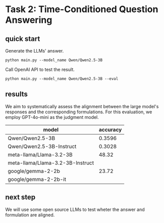 # Task 2: Time-Conditioned Question Answering


## quick start


Generate the LLMs' answer.
```
python main.py --model_name Qwen/Qwen2.5-3B
```

Call OpenAI API to test the result.
```
python main.py --model_name Qwen/Qwen2.5-3B --eval 
```

## results

We aim to systematically assess the alignment between the large model's responses and the corresponding formulations. For this evaluation, we employ GPT-4o-mini as the judgment model.

|model|accuracy|
|-|-|
|Qwen/Qwen2.5-3B|0.3596|
|Qwen/Qwen2.5-3B-Instruct|0.3028|
|meta-llama/Llama-3.2-3B|48.32|
|meta-llama/Llama-3.2-3B-Instruct||
|google/gemma-2-2b|23.72|
|google/gemma-2-2b-it||

## next step

We will use some open source LLMs to test wheter the answer and formulation are aligned. 
